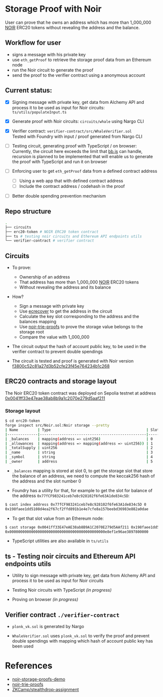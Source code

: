 # Storage Proof with Noir

User can prove that he owns an address which has more than 1_000_000 [NOIR](https://sepolia.etherscan.io/address/0x0041ff33e47eae38ab8b9a1c2070e279d5aaf211) ERC20 tokens without revealing the address and the balance.

## Workflow for user

- signs a message with his private key
- use `eth_getProof` to retrieve the storage proof data from an Ethereum node
- run the Noir circuit to generate the proof
- send the proof to the verifier contract using a anonymous account

## Current status:

- [x] Signing message with private key, get data from Alchemy API and process it to be used as input for Noir circuits: `ts/utils/populateInput.ts`

- [x] Generate proof with Noir circuits: `circuits/whale` using Nargo CLI

- [x] Verifier contract: `verifier-contract/src/WhaleVerifier.sol` <br>
      Tested with Foundry with input / proof generated from Nargo CLI

- [ ] Testing circuit, generating proof with TypeScript / on browser: <br>
      Currently, the circuit here exceeds the limit that [bb.js](https://www.npmjs.com/package/@aztec/bb.js) can handle, recursion is planned to be implemented that will enable us to generate the proof with TypeScript and run it on browser

- [ ] Enforcing user to get `eth_getProof` data from a defined contract address

  - [ ] Using a web app that with defined contract address
  - [ ] Include the contract address / codehash in the proof

- [ ] Better double spending prevention mechanism

## Repo structure

```bash
.
├── circuits
├── erc20-token # NOIR ERC20 token contract
├── ts # testing noir circuits and Ethereum API endpoints utils
└── verifier-contract # verifier contract
```

## Circuits

- To prove:

  - Ownership of an address
  - That address has more than 1_000_000 [NOIR](https://sepolia.etherscan.io/address/0x0041ff33e47eae38ab8b9a1c2070e279d5aaf211) ERC20 tokens
  - Without revealing the address and its balance

- How?

  - Sign a message with private key
  - Use [ecrecover](https://github.com/colinnielsen/ecrecover-noir) to get the address in the circuit
  - Calculate the key slot corresponding to the address and the balances mapping
  - Use [noir-trie-proofs](https://github.com/aragonzkresearch/noir-trie-proofs) to prove the storage value belongs to the storage root
  - Compare the value with 1_000_000

- The circuit output the hash of account public key, to be used in the verifier contract to prevent double spendings

- The circuit is tested and proof is generated with Noir version [f3800c52c81a27d3b52cfe23f45e764234b1c268](https://github.com/noir-lang/noir/commit/f3800c52c81a27d3b52cfe23f45e764234b1c268)

## ERC20 contracts and storage layout

The Noir ERC20 token contract was deployed on Sepolia testnet at address [0x0041ff33e47eae38ab8b9a1c2070e279d5aaf211](https://sepolia.etherscan.io/address/0x0041ff33e47eae38ab8b9a1c2070e279d5aaf211)

### Storage layout

```bash
$ cd erc20-token
forge inspect src/Noir.sol:Noir storage --pretty
| Name         | Type                                            | Slot | Offset | Bytes | Contract          |
|--------------|-------------------------------------------------|------|--------|-------|-------------------|
| _balances    | mapping(address => uint256)                     | 0    | 0      | 32    | src/Noir.sol:Noir |
| _allowances  | mapping(address => mapping(address => uint256)) | 1    | 0      | 32    | src/Noir.sol:Noir |
| _totalSupply | uint256                                         | 2    | 0      | 32    | src/Noir.sol:Noir |
| _name        | string                                          | 3    | 0      | 32    | src/Noir.sol:Noir |
| _symbol      | string                                          | 4    | 0      | 32    | src/Noir.sol:Noir |
| _owner       | address                                         | 5    | 0      | 20    | src/Noir.sol:Noir |
```

- `_balances` mapping is stored at slot 0, to get the storage slot that store the balance of an address, we need to compute the keccak256 hash of the address and the slot number 0

- Foundry has a utility for that, for example to get the slot for balance of the address `0x77fCF983241ceb7e8c928102f6fe63A1de834c5D`:

```bash
$ cast index address 0x77fCF983241ceb7e8c928102f6fe63A1de834c5D 0
0x198faee1dd5108d4ea2f67cf2ffd891b1e4e7cfe8a157beebd36983e882a0dae
```

- To get that slot value from an Ethereum node:

```bash
$ cast storage 0x0041ff33E47eAE38ab8B9A1C2070E279d5AAf211 0x198faee1dd5108d4ea2f67cf2ffd891b1e4e7cfe8a157beebd36983e882a0dae --rpc-url $SEPOLIA_RPC_URL
0x00000000000000000000000000000000000000000000e8ef1e96ae3897800000
```

- TypeScript utilities are also available in `ts/utils`

## ts - Testing noir circuits and Ethereum API endpoints utils

- Utility to sign message with private key, get data from Alchemy API and process it to be used as input for Noir circuits

- Testing Noir circuits with TypeScript _(in progress)_

- Proving on browser _(in progress)_

## Verifier contract `./verifier-contract`

- `plonk_vk.sol` is generated by Nargo

- `WhaleVerifier.sol` uses `plonk_vk.sol` to verify the proof and prevent double spendings with mapping which hash of account public key has been used

# References

- [noir-storage-proofs-demo](https://github.com/Maddiaa0/noir-storage-proofs-demo)
- [noir-trie-proofs](https://github.com/aragonzkresearch/noir-trie-proofs)
- [ZKCamp/stealthdrop-assignment](https://github.com/ZKCamp/stealthdrop-assignment)
